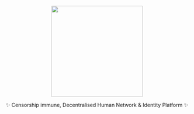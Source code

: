 <div align="center">
  <p>
    <img src="https://pbs.twimg.com/media/DOZbENEXkAA2EMr.png" width="250" />
  </p>
  <p>
    ✨ Censorship immune, Decentralised Human Network & Identity Platform ✨
  </p>
  <p>
  </p>
</div>
